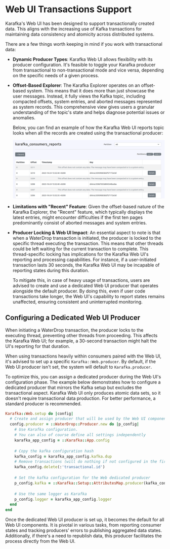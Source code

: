 # Web UI Transactions Support

Karafka's Web UI has been designed to support transactionally created data. This aligns with the increasing use of Kafka transactions for maintaining data consistency and atomicity across distributed systems.

There are a few things worth keeping in mind if you work with transactional data:

- **Dynamic Producer Types**: Karafka Web UI allows flexibility with its producer configuration. It's feasible to toggle your Karafka producer from transactional to non-transactional mode and vice versa, depending on the specific needs of a given process.

- **Offset-Based Explorer**: The Karafka Explorer operates on an offset-based system. This means that it does more than just showcase the user messages. Instead, it fully views the Kafka topic, including compacted offsets, system entries, and aborted messages represented as system records. This comprehensive view gives users a granular understanding of the topic's state and helps diagnose potential issues or anomalies.

    Below, you can find an example of how the Karafka Web UI reports topic looks when all the records are created using the transactional producer:

    <p align="center">
      <img src="https://raw.githubusercontent.com/karafka/misc/master/printscreens/web-ui/explorer_transactional.png" alt="karafka web ui transactional explorer"/>
    </p>

- **Limitations with "Recent" Feature**: Given the offset-based nature of the Karafka Explorer, the "Recent" feature, which typically displays the latest entries, might encounter difficulties if the first ten pages predominantly consist of aborted messages and system entries.

- **Producer Locking & Web UI Impact**: An essential aspect to note is that when a WaterDrop transaction is initiated, the producer is locked to the specific thread executing the transaction. This means that other threads could be left waiting for the current transaction to complete. This thread-specific locking has implications for the Karafka Web UI's reporting and processing capabilities. For instance, if a user-initiated transaction lasts 30 seconds, the Karafka Web UI may be incapable of reporting states during this duration.

    To mitigate this, in case of heavy usage of transactions, users are advised to create and use a dedicated Web UI producer that operates alongside the default producer. By doing this, even if user code transactions take longer, the Web UI's capability to report states remains unaffected, ensuring consistent and uninterrupted monitoring.

## Configuring a Dedicated Web UI Producer

When initiating a WaterDrop transaction, the producer locks to the executing thread, preventing other threads from proceeding. This affects the Karafka Web UI; for example, a 30-second transaction might halt the UI's reporting for that duration.

When using transactions heavily within consumers paired with the Web UI, it's advised to set up a specific `Karafka::Web.producer`.
By default, if the Web UI producer isn't set, the system will default to `Karafka.producer`.

To optimize this, you can assign a dedicated producer during the Web UI's configuration phase. The example below demonstrates how to configure a dedicated producer that mirrors the Kafka setup but excludes the transactional aspect. Karafka Web UI only produces atomic data sets, so it doesn't require transactional data production. For better performance, a standard producer is recommended.

```ruby
Karafka::Web.setup do |config|
  # Create and assign producer that will be used by the Web UI components
  config.producer = ::WaterDrop::Producer.new do |p_config|
    # Use Karafka configuration.
    # You can also of course define all settings independently
    karafka_app_config = ::Karafka::App.config

    # Copy the kafka configuration hash
    kafka_config = karafka_app_config.kafka.dup
    # Remove transactions (will do nothing if not configured in the first place)
    kafka_config.delete(:'transactional.id')

    # Set the kafka configuration for the Web dedicated producer
    p_config.kafka = ::Karafka::Setup::AttributesMap.producer(kafka_config)

    # Use the same logger as Karafka
    p_config.logger = karafka_app_config.logger
  end
end
```

Once the dedicated Web UI producer is set up, it becomes the default for all Web UI components. It is pivotal in various tasks, from reporting consumer states and tracking producers' errors to publishing aggregated data states. Additionally, if there's a need to republish data, this producer facilitates the process directly from the Web UI.

